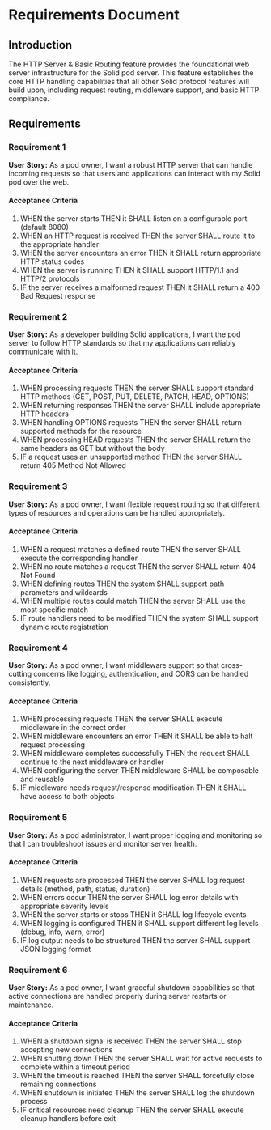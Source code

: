 # Requirements Document

## Introduction

The HTTP Server & Basic Routing feature provides the foundational web server infrastructure for the Solid pod server. This feature establishes the core HTTP handling capabilities that all other Solid protocol features will build upon, including request routing, middleware support, and basic HTTP compliance.

## Requirements

### Requirement 1

**User Story:** As a pod owner, I want a robust HTTP server that can handle incoming requests so that users and applications can interact with my Solid pod over the web.

#### Acceptance Criteria

1. WHEN the server starts THEN it SHALL listen on a configurable port (default 8080)
2. WHEN an HTTP request is received THEN the server SHALL route it to the appropriate handler
3. WHEN the server encounters an error THEN it SHALL return appropriate HTTP status codes
4. WHEN the server is running THEN it SHALL support HTTP/1.1 and HTTP/2 protocols
5. IF the server receives a malformed request THEN it SHALL return a 400 Bad Request response

### Requirement 2

**User Story:** As a developer building Solid applications, I want the pod server to follow HTTP standards so that my applications can reliably communicate with it.

#### Acceptance Criteria

1. WHEN processing requests THEN the server SHALL support standard HTTP methods (GET, POST, PUT, DELETE, PATCH, HEAD, OPTIONS)
2. WHEN returning responses THEN the server SHALL include appropriate HTTP headers
3. WHEN handling OPTIONS requests THEN the server SHALL return supported methods for the resource
4. WHEN processing HEAD requests THEN the server SHALL return the same headers as GET but without the body
5. IF a request uses an unsupported method THEN the server SHALL return 405 Method Not Allowed

### Requirement 3

**User Story:** As a pod owner, I want flexible request routing so that different types of resources and operations can be handled appropriately.

#### Acceptance Criteria

1. WHEN a request matches a defined route THEN the server SHALL execute the corresponding handler
2. WHEN no route matches a request THEN the server SHALL return 404 Not Found
3. WHEN defining routes THEN the system SHALL support path parameters and wildcards
4. WHEN multiple routes could match THEN the server SHALL use the most specific match
5. IF route handlers need to be modified THEN the system SHALL support dynamic route registration

### Requirement 4

**User Story:** As a pod owner, I want middleware support so that cross-cutting concerns like logging, authentication, and CORS can be handled consistently.

#### Acceptance Criteria

1. WHEN processing requests THEN the server SHALL execute middleware in the correct order
2. WHEN middleware encounters an error THEN it SHALL be able to halt request processing
3. WHEN middleware completes successfully THEN the request SHALL continue to the next middleware or handler
4. WHEN configuring the server THEN middleware SHALL be composable and reusable
5. IF middleware needs request/response modification THEN it SHALL have access to both objects

### Requirement 5

**User Story:** As a pod administrator, I want proper logging and monitoring so that I can troubleshoot issues and monitor server health.

#### Acceptance Criteria

1. WHEN requests are processed THEN the server SHALL log request details (method, path, status, duration)
2. WHEN errors occur THEN the server SHALL log error details with appropriate severity levels
3. WHEN the server starts or stops THEN it SHALL log lifecycle events
4. WHEN logging is configured THEN it SHALL support different log levels (debug, info, warn, error)
5. IF log output needs to be structured THEN the server SHALL support JSON logging format

### Requirement 6

**User Story:** As a pod owner, I want graceful shutdown capabilities so that active connections are handled properly during server restarts or maintenance.

#### Acceptance Criteria

1. WHEN a shutdown signal is received THEN the server SHALL stop accepting new connections
2. WHEN shutting down THEN the server SHALL wait for active requests to complete within a timeout period
3. WHEN the timeout is reached THEN the server SHALL forcefully close remaining connections
4. WHEN shutdown is initiated THEN the server SHALL log the shutdown process
5. IF critical resources need cleanup THEN the server SHALL execute cleanup handlers before exit